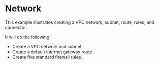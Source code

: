 # Network

This example illustrates creating a VPC network, subnet, route, rules, and connector.

It will do the following:

- Create a VPC network and subnet.
- Create a default internet gateway route.
- Create five standard firewall rules.
